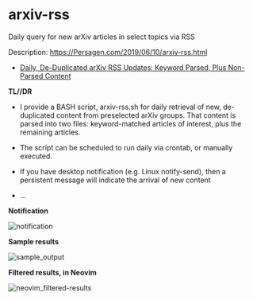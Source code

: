# arxiv-rss
Daily query for new arXiv articles in select topics via RSS

Description: https://Persagen.com/2019/06/10/arxiv-rss.html

  * [Daily, De-Duplicated arXiv RSS Updates: Keyword Parsed, Plus Non-Parsed Content](https://persagen.com/2019/06/10/arxiv-rss.html)

**TL//DR**

* I provide a BASH script, arxiv-rss.sh for daily retrieval of new, de-duplicated content from preselected arXiv groups.  That content is parsed into two files: keyword-matched articles of interest, plus the remaining articles.

* The script can be scheduled to run daily via crontab, or manually executed.

* If you have desktop notification (e.g. Linux notify-send), then a persistent message will indicate the arrival of new content

* ...

**Notification**

![notification](https://persagen.com/files/misc/arXiv-RSS-notify-send2.png)

**Sample results**

![sample_output](https://persagen.com/files/misc/arxiv-rss-Krusader.png)

**Filtered results, in Neovim**

![neovim_filtered-results](https://persagen.com/files/misc/arxiv-rss-in_Neovim.png)
